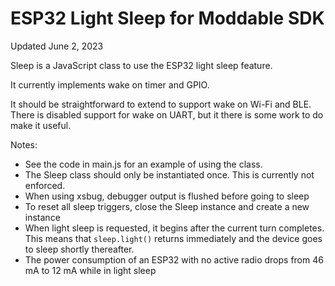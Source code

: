 # ESP32 Light Sleep for Moddable SDK
Updated June 2, 2023

Sleep is a JavaScript class to use the ESP32 light sleep feature.

It currently implements wake on timer and GPIO.

It should be straightforward to extend to support wake on Wi-Fi and BLE. There is disabled support for wake on UART, but it there is some work to do make it useful.

Notes:

- See the code in main.js for an example of using the class.
- The Sleep class should only be instantiated once. This is currently not enforced.
- When using xsbug, debugger output is flushed before going to sleep
- To reset all sleep triggers, close the Sleep instance and create a new instance
- When light sleep is requested, it begins after the current turn completes. This means that `sleep.light()` returns immediately and the device goes to sleep shortly thereafter.
- The power consumption of an ESP32 with no active radio drops from 46 mA to 12 mA while in light sleep
